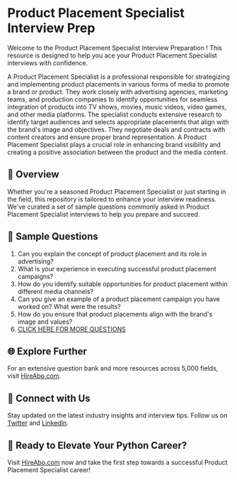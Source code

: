 # Product Placement Specialist Interview Prep

Welcome to the Product Placement Specialist Interview Preparation ! This resource is designed to help you ace your Product Placement Specialist interviews with confidence.

A Product Placement Specialist is a professional responsible for strategizing and implementing product placements in various forms of media to promote a brand or product. They work closely with advertising agencies, marketing teams, and production companies to identify opportunities for seamless integration of products into TV shows, movies, music videos, video games, and other media platforms. The specialist conducts extensive research to identify target audiences and selects appropriate placements that align with the brand's image and objectives. They negotiate deals and contracts with content creators and ensure proper brand representation. A Product Placement Specialist plays a crucial role in enhancing brand visibility and creating a positive association between the product and the media content.

## 🚀 Overview

Whether you're a seasoned Product Placement Specialist or just starting in the field, this repository is tailored to enhance your interview readiness. We've curated a set of sample questions commonly asked in Product Placement Specialist interviews to help you prepare and succeed.

## 📝 Sample Questions

1. Can you explain the concept of product placement and its role in advertising?
2. What is your experience in executing successful product placement campaigns?
3. How do you identify suitable opportunities for product placement within different media channels?
4. Can you give an example of a product placement campaign you have worked on? What were the results?
5. How do you ensure that product placements align with the brand's image and values?
6. [CLICK HERE FOR MORE QUESTIONS](https://hireabo.com/job/8_3_38/Product%20Placement%20Specialist)

## 🌐 Explore Further

For an extensive question bank and more resources across 5,000 fields, visit [HireAbo.com](https://www.hireabo.com).

## 📱 Connect with Us

Stay updated on the latest industry insights and interview tips. Follow us on [Twitter](https://twitter.com/hireabo) and [LinkedIn](https://www.linkedin.com/in/hire-abo-3609972a8/).

## 🚀 Ready to Elevate Your Python Career?

Visit [HireAbo.com](https://www.hireabo.com) now and take the first step towards a successful Product Placement Specialist career!
